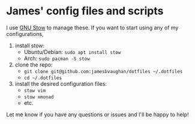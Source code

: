 # James' config files and scripts

I use [GNU Stow](http://brandon.invergo.net/news/2012-05-26-using-gnu-stow-to-manage-your-dotfiles.html)
to manage these.
If you want to start using any of my configurations,

1. install stow:
   - Ubuntu/Debian: `sudo apt install stow`
   - Arch: `sudo pacman -S stow`
2. clone the repo:
   - `git clone git@github.com:jamesbvaughan/dotfiles ~/.dotfiles`
   - `cd ~/.dotfiles`
3. install the desired configuration files:
   - `stow vim`
   - `stow xmonad`
   - etc.


Let me know if you have any questions or issues and I'll be happy to help!
